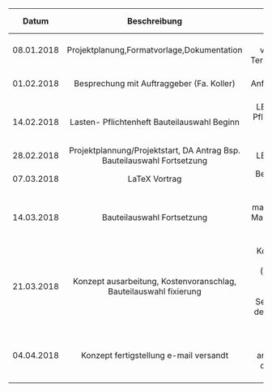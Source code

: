 Datum|Beschreibung|Bemerkung|Zeit in Minuten
----- | :--------:|:-------:| ------:
08.01.2018|Projektplanung,Formatvorlage,Dokumentation|Besprechung des verwendeten Formates, Termin-/Meilensteinplanung|150 
01.02.2018|Besprechung mit Auftraggeber (Fa. Koller)|Besprechung der Anforderungen (göße, Akku, Montage usw.)|20 
14.02.2018|Lasten- Pflichtenheft Bauteilauswahl Beginn|LED matrix/Display suche  Pflichtenheft erstellen nach absprache mit dem Auftraggeber |150
28.02.2018|Projektplannung/Projektstart, DA Antrag Bsp. Bauteilauswahl Fortsetzung|LED matrix/Display suche|150 
07.03.2018|LaTeX Vortrag | Besprechung der nutzung von LaTeX|100
14.03.2018|Bauteilauswahl Fortsetzung|Sensoren, Taster, LED matrix/Display auswahl  LED Martix nicht möglich da man keine einzelne LED ansteuern kann|150
21.03.2018|Konzept ausarbeitung, Kostenvoranschlag, Bauteilauswahl fixierung|Konzept ausarbeitung für den Auftraggeber (Laufschrift oder nicht), Kostenvoranschlag berechnen (Bauteile, Sensoren usw.), Fixierung der Ausgewählten Bauteile sowie Software ideen|150
04.04.2018|Konzept fertigstellung e-mail versandt | Konzept kontrollieren, überarbeiten und anschließenden versandt des Konzeptes and den Auftraggeber| 150

